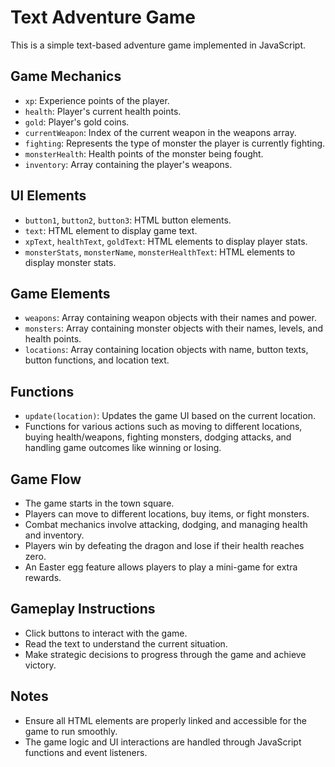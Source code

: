 # Text Adventure Game

This is a simple text-based adventure game implemented in JavaScript.

## Game Mechanics

- `xp`: Experience points of the player.
- `health`: Player's current health points.
- `gold`: Player's gold coins.
- `currentWeapon`: Index of the current weapon in the weapons array.
- `fighting`: Represents the type of monster the player is currently fighting.
- `monsterHealth`: Health points of the monster being fought.
- `inventory`: Array containing the player's weapons.

## UI Elements

- `button1`, `button2`, `button3`: HTML button elements.
- `text`: HTML element to display game text.
- `xpText`, `healthText`, `goldText`: HTML elements to display player stats.
- `monsterStats`, `monsterName`, `monsterHealthText`: HTML elements to display monster stats.

## Game Elements

- `weapons`: Array containing weapon objects with their names and power.
- `monsters`: Array containing monster objects with their names, levels, and health points.
- `locations`: Array containing location objects with name, button texts, button functions, and location text.

## Functions

- `update(location)`: Updates the game UI based on the current location.
- Functions for various actions such as moving to different locations, buying health/weapons, fighting monsters, dodging attacks, and handling game outcomes like winning or losing.

## Game Flow

- The game starts in the town square.
- Players can move to different locations, buy items, or fight monsters.
- Combat mechanics involve attacking, dodging, and managing health and inventory.
- Players win by defeating the dragon and lose if their health reaches zero.
- An Easter egg feature allows players to play a mini-game for extra rewards.

## Gameplay Instructions

- Click buttons to interact with the game.
- Read the text to understand the current situation.
- Make strategic decisions to progress through the game and achieve victory.

## Notes

- Ensure all HTML elements are properly linked and accessible for the game to run smoothly.
- The game logic and UI interactions are handled through JavaScript functions and event listeners.

